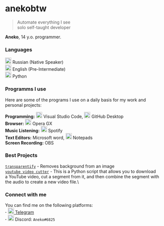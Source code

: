 # anekobtw

> Automate everything I see\
> solo self-taught developer

**Aneko**, 14 y.o. programmer.

### Languages
<img src="https://github.com/buildkite/emojis/raw/main/img-apple-64/1f1f7-1f1fa.png" height="20" width="20"> Russian (Native Speaker)\
<img src="https://github.com/buildkite/emojis/raw/main/img-apple-64/1f1ec-1f1e7.png" height="20" width="20"> English (Pre-Intermediate)\
<img src="https://github.com/buildkite/emojis/raw/main/img-buildkite-64/python.png" height="20" width="20"> Python

### Programms I use
Here are some of the programs I use on a daily basis for my work and personal projects:

**Programming:** <img src="https://github.com/buildkite/emojis/raw/main/img-buildkite-64/vscode.png" height="20" width="20"> Visual Studio Code, <img src="https://github.com/buildkite/emojis/raw/main/img-buildkite-64/github.png" height="20" width="20"> GitHub Desktop\
**Browser:** <img src="https://sparkcdneus2.azureedge.net/sparkimageassets/XPDBZ4MPRKNN30-23547f88-151e-4a3c-b185-100552ef24bd" height="20" width="20"> Opera GX\
**Music Listening:** <img src="https://play-lh.googleusercontent.com/P2VMEenhpIsubG2oWbvuLGrs0GyyzLiDosGTg8bi8htRXg9Uf0eUtHiUjC28p1jgHzo" height="20" width="20"> Spotify\
**Text Editors:** Microsoft word, <img src="https://static.wixstatic.com/media/0fcd80_6e55d4b4992d460a8be9193b183bd448~mv2.gif" height="20" width="20"> Notepads\
**Screen Recording:** OBS

### Best Projects
[`transparentify`](https://github.com/ssayand/transparentify) - Removes background from an image\
[`youtube video cutter`](https://github.com/ssayand/youtube-video-cutter) - This is a Python script that allows you to download a YouTube video, cut a segment from it, and then combine the segment with the audio to create a new video file.\

### Connect with me
You can find me on the following platforms:\
**·** [<img src="https://upload.wikimedia.org/wikipedia/commons/thumb/8/83/Telegram_2019_Logo.svg/1200px-Telegram_2019_Logo.svg.png" height="20" width="20"> Telegram](https://t.me/anekobtw)\
**·** <img src="https://sparkcdnwus2.azureedge.net/sparkimageassets/XPDC2RH70K22MN-08afd558-a61c-4a63-9171-d3f199738e9f" height="20" width="20"> Discord: `Aneko#6825`
